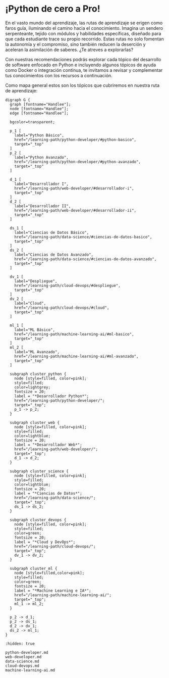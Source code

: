 # ¡Python de cero a Pro!

En el vasto mundo del aprendizaje, las rutas de aprendizaje se erigen como faros
guía, iluminando el camino hacia el conocimiento. Imagina un sendero
serpenteante, tejido con módulos y habilidades específicas, diseñado para que
cada estudiante trace su propio recorrido. Estas rutas no solo fomentan la
autonomía y el compromiso, sino también reducen la deserción y aceleran la
asimilación de saberes. ¿Te atreves a explorarlas?

Con nuestras recomendaciones podrás explorar cada tópico del desarrollo de
software enfocado en Python e incluyendo algunos tópicos de ayuda como Docker o
integración continua, te invitamos a revisar y complementar tus conocimientos
con los recursos a continuación.

Como mapa general estos son los tópicos que cubriremos en nuestra ruta de
aprendizaje:


```{sketchviz}
digraph G {
  graph [fontname="Handlee"];
  node [fontname="Handlee"];
  edge [fontname="Handlee"];

  bgcolor=transparent;
  
  p_1 [
    label="Python Básico",
    href="/learning-path/python-developer/#python-basico", 
    target="_top"
  ]
  p_2 [
    label="Python Avanzado",
    href="/learning-path/python-developer/#python-avanzado",
    target="_top"
  ]
  
  d_1 [
    label="Desarrollador I",
    href="/learning-path/web-developer/#desarrollador-i", 
    target="_top"
  ]
  d_2 [
    label="Desarrollador II",
    href="/learning-path/web-developer/#desarrollador-ii", 
    target="_top"
  ]
  
  ds_1 [
    label="Ciencias de Datos Básico",
    href="/learning-path/data-science/#ciencias-de-datos-basico", 
    target="_top"
  ]
  ds_2 [
    label="Ciencias de Datos Avanzado",
    href="/learning-path/data-science/#ciencias-de-datos-avanzado", 
    target="_top"
  ]
  
  dv_1 [
    label="Despliegue",
    href="/learning-path/cloud-devops/#despliegue", 
    target="_top"
  ]
  dv_2 [
    label="Cloud",
    href="/learning-path/cloud-devops/#cloud", 
    target="_top"
  ]
  
  ml_1 [
    label="ML Básico",
    href="/learning-path/machine-learning-ai/#ml-basico", 
    target="_top"
  ]
  ml_2 [
    label="ML Avanzado",
    href="/learning-path/machine-learning-ai/#ml-avanzado", 
    target="_top"
  ]

  subgraph cluster_python {
    node [style=filled, color=pink];
    style=filled;
    color=lightgrey;
    fontsize = 20;
    label = "*Desarrollador Python*";
    href="/learning-path/python-developer/";
    target="_top";
    p_1 -> p_2;
  }

  subgraph cluster_web {
    node [style=filled, color=pink];
    style=filled;
    color=lightblue;
    fontsize = 20;
    label = "*Desarrollador Web*";
    href="/learning-path/web-developer/";
    target="_top";
    d_1 -> d_2;
  }
  
  subgraph cluster_science {
    node [style=filled, color=pink];
    style=filled;
    color=lightblue;
    fontsize = 20;
    label = "*Ciencias de Datos*";
    href="/learning-path/data-science/";
    target="_top";
    ds_1 -> ds_2;
  }
  
  subgraph cluster_devops {
    node [style=filled, color=pink];
    style=filled;
    color=green;
    fontsize = 20;
    label = "*Cloud y DevOps*";
    href="/learning-path/cloud-devops/";
    target="_top";
    dv_1 -> dv_2;
  }
  
  subgraph cluster_ml {
    node [style=filled,color=pink];
    style=filled;
    color=green;
    fontsize = 20;
    label = "*Machine Learning e IA*";
    href="/learning-path/machine-learning-ai/";
    target="_top";
    ml_1 -> ml_2;
  }
  
  p_2 -> d_1;
  p_2 -> ds_1;
  d_2 -> dv_1;
  ds_2 -> ml_1;
}
```

```{toctree}
:hidden: true

python-developer.md
web-developer.md
data-science.md
cloud-devops.md
machine-learning-ai.md
```
